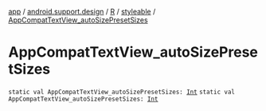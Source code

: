 [app](../../../index.md) / [android.support.design](../../index.md) / [R](../index.md) / [styleable](index.md) / [AppCompatTextView_autoSizePresetSizes](.)

# AppCompatTextView_autoSizePresetSizes

`static val AppCompatTextView_autoSizePresetSizes: `[`Int`](https://kotlinlang.org/api/latest/jvm/stdlib/kotlin/-int/index.html)
`static val AppCompatTextView_autoSizePresetSizes: `[`Int`](https://kotlinlang.org/api/latest/jvm/stdlib/kotlin/-int/index.html)